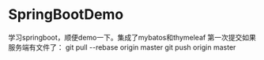 # SpringBootDemo
学习springboot，顺便demo一下。集成了mybatos和thymeleaf
第一次提交如果服务端有文件了：
git pull --rebase origin master
git push origin master